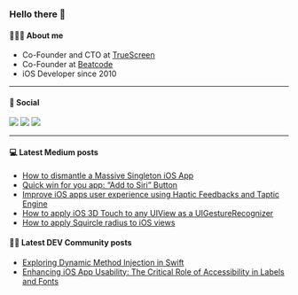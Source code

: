 ### Hello there 👋

#### 🧑🏻‍💻 About me
- Co-Founder and CTO at [TrueScreen](https://truescreen.io)
- Co-Founder at [Beatcode](https://beatcode.it)
- iOS Developer since 2010

---

#### 🔗 Social

<a href="https://twitter.com/neobeppe"><img src="https://img.shields.io/badge/Twitter-1DA1F2?style=for-the-badge&logo=twitter&logoColor=white"></img></a>
<a href="https://dev.to/neobeppe"><img src="https://img.shields.io/badge/dev.to-0A0A0A?style=for-the-badge&logo=dev.to&logoColor=white"></img></a>
<a href="https://www.linkedin.com/in/giuseppetravasoni/"><img src="https://img.shields.io/badge/LinkedIn-0077B5?style=for-the-badge&logo=linkedin&logoColor=white"></img></a>

---

#### 💻 Latest Medium posts
<!-- MEDIUM:START -->
- [How to dismantle a Massive Singleton iOS App](https://neobeppe.medium.com/how-to-dismantle-a-massive-singleton-ios-app-a3fb75f7d18f?source=rss-d32812c01d9a------2)
- [Quick win for you app: “Add to Siri” Button](https://neobeppe.medium.com/quick-win-for-you-app-add-to-siri-button-7f4badf38e92?source=rss-d32812c01d9a------2)
- [Improve iOS apps user experience using Haptic Feedbacks and Taptic Engine](https://medium.com/beatcode/improve-ios-apps-user-experience-using-haptic-feedbacks-and-taptic-engine-fffe632c8a74?source=rss-d32812c01d9a------2)
- [How to apply iOS 3D Touch to any UIView as a UIGestureRecognizer](https://neobeppe.medium.com/how-to-apply-ios-3d-touch-to-any-uiview-as-a-uigesturerecognizer-a1d6da6aac18?source=rss-d32812c01d9a------2)
- [How to apply Squircle radius to iOS views](https://neobeppe.medium.com/how-to-apply-squircle-radius-to-ios-views-b64a6b628813?source=rss-d32812c01d9a------2)
<!-- MEDIUM:END -->


#### ✍🏻 Latest DEV Community posts

<!-- DEVTO:START -->
- [Exploring Dynamic Method Injection in Swift](https://dev.to/neobeppe/exploring-dynamic-method-injection-in-swift-5bno)
- [Enhancing iOS App Usability: The Critical Role of Accessibility in Labels and Fonts](https://dev.to/neobeppe/enhancing-ios-app-usability-the-critical-role-of-accessibility-in-labels-and-fonts-21oh)
<!-- DEVTO:END -->
